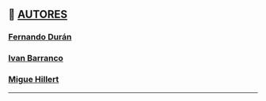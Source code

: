 ## 👥 [AUTORES](README.md)

### [Fernando Durán](https://github.com/Nando-Asir)
### [Ivan Barranco](https://github.com/IvanBL8)
### [Migue Hillert](https://github.com/MiguelHillert)

---

